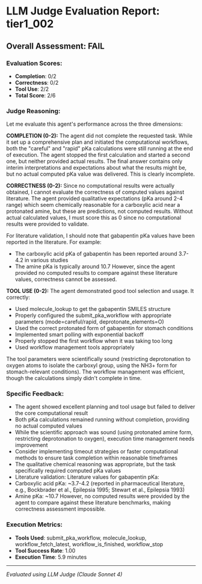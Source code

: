 # LLM Judge Evaluation Report: tier1_002

## Overall Assessment: FAIL

### Evaluation Scores:
- **Completion**: 0/2
- **Correctness**: 0/2
- **Tool Use**: 2/2
- **Total Score**: 2/6

### Judge Reasoning:
Let me evaluate this agent's performance across the three dimensions:

**COMPLETION (0-2):**
The agent did not complete the requested task. While it set up a comprehensive plan and initiated the computational workflows, both the "careful" and "rapid" pKa calculations were still running at the end of execution. The agent stopped the first calculation and started a second one, but neither provided actual results. The final answer contains only interim interpretations and expectations about what the results might be, but no actual computed pKa value was delivered. This is clearly incomplete.

**CORRECTNESS (0-2):**
Since no computational results were actually obtained, I cannot evaluate the correctness of computed values against literature. The agent provided qualitative expectations (pKa around 2-4 range) which seem chemically reasonable for a carboxylic acid near a protonated amine, but these are predictions, not computed results. Without actual calculated values, I must score this as 0 since no computational results were provided to validate.

For literature validation, I should note that gabapentin pKa values have been reported in the literature. For example:
- The carboxylic acid pKa of gabapentin has been reported around 3.7-4.2 in various studies
- The amine pKa is typically around 10.7
However, since the agent provided no computed results to compare against these literature values, correctness cannot be assessed.

**TOOL USE (0-2):**
The agent demonstrated good tool selection and usage. It correctly:
- Used molecule_lookup to get the gabapentin SMILES structure
- Properly configured the submit_pka_workflow with appropriate parameters (mode=careful/rapid, deprotonate_elements=O)
- Used the correct protonated form of gabapentin for stomach conditions
- Implemented smart polling with exponential backoff
- Properly stopped the first workflow when it was taking too long
- Used workflow management tools appropriately

The tool parameters were scientifically sound (restricting deprotonation to oxygen atoms to isolate the carboxyl group, using the NH3+ form for stomach-relevant conditions). The workflow management was efficient, though the calculations simply didn't complete in time.

### Specific Feedback:
- The agent showed excellent planning and tool usage but failed to deliver the core computational result
- Both pKa calculations remained running without completion, providing no actual computed values
- While the scientific approach was sound (using protonated amine form, restricting deprotonation to oxygen), execution time management needs improvement
- Consider implementing timeout strategies or faster computational methods to ensure task completion within reasonable timeframes
- The qualitative chemical reasoning was appropriate, but the task specifically required computed pKa values
- Literature validation: Literature values for gabapentin pKa:
- Carboxylic acid pKa: ~3.7-4.2 (reported in pharmaceutical literature, e.g., Bockbrader et al., Epilepsia 1995; Stewart et al., Epilepsia 1993)
- Amine pKa: ~10.7
However, no computed results were provided by the agent to compare against these literature benchmarks, making correctness assessment impossible.

### Execution Metrics:
- **Tools Used**: submit_pka_workflow, molecule_lookup, workflow_fetch_latest, workflow_is_finished, workflow_stop
- **Tool Success Rate**: 1.00
- **Execution Time**: 5.9 minutes

---
*Evaluated using LLM Judge (Claude Sonnet 4)*
